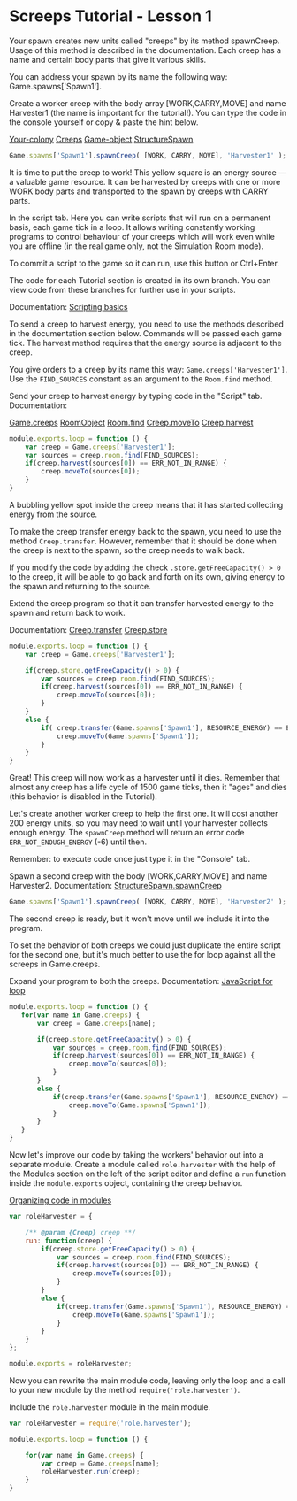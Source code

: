 # Screeps Tutorial - Lesson 1

Your spawn creates new units called "creeps" by its method spawnCreep. Usage of this method is described in the documentation. Each creep has a name and certain body parts that give it various skills.

You can address your spawn by its name the following way: Game.spawns['Spawn1'].

Create a worker creep with the body array [WORK,CARRY,MOVE] and name Harvester1 (the name is important for the tutorial!). You can type the code in the console yourself or copy & paste the hint below.

[Your-colony](https://docs.screeps.com/introduction.html#Your-colony)
[Creeps](https://docs.screeps.com/creeps.html)
[Game-object](https://docs.screeps.com/global-objects.html#Game-object)
[StructureSpawn](https://docs.screeps.com/api/#StructureSpawn)

```js
Game.spawns['Spawn1'].spawnCreep( [WORK, CARRY, MOVE], 'Harvester1' );
```

It is time to put the creep to work! This yellow square is an energy source — a valuable game resource. It can be harvested by creeps with one or more WORK body parts and transported to the spawn by creeps with CARRY parts.

In the script tab. Here you can write scripts that will run on a permanent basis, each game tick in a loop. It allows writing constantly working programs to control behaviour of your creeps which will work even while you are offline (in the real game only, not the Simulation Room mode).

To commit a script to the game so it can run, use this button or Ctrl+Enter.

The code for each Tutorial section is created in its own branch. You can view code from these branches for further use in your scripts.

Documentation:
[Scripting basics](https://docs.screeps.com/scripting-basics.html)

To send a creep to harvest energy, you need to use the methods described in the documentation section below. Commands will be passed each game tick. The harvest method requires that the energy source is adjacent to the creep.

You give orders to a creep by its name this way: `Game.creeps['Harvester1']`. Use the `FIND_SOURCES` constant as an argument to the `Room.find` method.

Send your creep to harvest energy by typing code in the "Script" tab.
Documentation:

[Game.creeps](https://docs.screeps.com/api/#Game.creeps)
[RoomObject](https://docs.screeps.com/api/#RoomObject)
[Room.find](https://docs.screeps.com/api/#Room.find)
[Creep.moveTo](https://docs.screeps.com/api/#Creep.moveTo)
[Creep.harvest](https://docs.screeps.com/api/#Creep.harvest)

```js
module.exports.loop = function () {
    var creep = Game.creeps['Harvester1'];
    var sources = creep.room.find(FIND_SOURCES);
    if(creep.harvest(sources[0]) == ERR_NOT_IN_RANGE) {
        creep.moveTo(sources[0]);
    }
}
```

A bubbling yellow spot inside the creep means that it has started collecting energy from the source.

To make the creep transfer energy back to the spawn, you need to use the method `Creep.transfer`. However, remember that it should be done when the creep is next to the spawn, so the creep needs to walk back.

If you modify the code by adding the check `.store.getFreeCapacity() > 0` to the creep, it will be able to go back and forth on its own, giving energy to the spawn and returning to the source.

Extend the creep program so that it can transfer harvested energy to the spawn and return back to work.

Documentation:
[Creep.transfer](https://docs.screeps.com/api/#Creep.transfer)
[Creep.store](https://docs.screeps.com/api/#Creep.store)

```js
module.exports.loop = function () {
    var creep = Game.creeps['Harvester1'];

    if(creep.store.getFreeCapacity() > 0) {
        var sources = creep.room.find(FIND_SOURCES);
        if(creep.harvest(sources[0]) == ERR_NOT_IN_RANGE) {
            creep.moveTo(sources[0]);
        }
    }
    else {
        if( creep.transfer(Game.spawns['Spawn1'], RESOURCE_ENERGY) == ERR_NOT_IN_RANGE ) {
            creep.moveTo(Game.spawns['Spawn1']);
        }
    }
}
```

Great! This creep will now work as a harvester until it dies. Remember that almost any creep has a life cycle of 1500 game ticks, then it "ages" and dies (this behavior is disabled in the Tutorial).

Let's create another worker creep to help the first one. It will cost another 200 energy units, so you may need to wait until your harvester collects enough energy. The `spawnCreep` method will return an error code `ERR_NOT_ENOUGH_ENERGY` (-6) until then.

Remember: to execute code once just type it in the "Console" tab.

Spawn a second creep with the body [WORK,CARRY,MOVE] and name Harvester2.
Documentation:
[StructureSpawn.spawnCreep](https://docs.screeps.com/api/#StructureSpawn.spawnCreep)

```js
Game.spawns['Spawn1'].spawnCreep( [WORK, CARRY, MOVE], 'Harvester2' );
```

The second creep is ready, but it won't move until we include it into the program.

To set the behavior of both creeps we could just duplicate the entire script for the second one, but it's much better to use the for loop against all the screeps in Game.creeps.

Expand your program to both the creeps.
Documentation:
[JavaScript for loop](https://developer.mozilla.org/en-US/docs/Web/JavaScript/Reference/Statements/for...in)

 ```js
 module.exports.loop = function () {
    for(var name in Game.creeps) {
        var creep = Game.creeps[name];

        if(creep.store.getFreeCapacity() > 0) {
            var sources = creep.room.find(FIND_SOURCES);
            if(creep.harvest(sources[0]) == ERR_NOT_IN_RANGE) {
                creep.moveTo(sources[0]);
            }
        }
        else {
            if(creep.transfer(Game.spawns['Spawn1'], RESOURCE_ENERGY) == ERR_NOT_IN_RANGE) {
                creep.moveTo(Game.spawns['Spawn1']);
            }
        }
    }
}
```

Now let's improve our code by taking the workers' behavior out into a separate module. Create a module called `role.harvester` with the help of the Modules section on the left of the script editor and define a `run` function inside the `module.exports` object, containing the creep behavior.

[Organizing code in modules](https://docs.screeps.com/modules.html)

```js
var roleHarvester = {

    /** @param {Creep} creep **/
    run: function(creep) {
        if(creep.store.getFreeCapacity() > 0) {
            var sources = creep.room.find(FIND_SOURCES);
            if(creep.harvest(sources[0]) == ERR_NOT_IN_RANGE) {
                creep.moveTo(sources[0]);
            }
        }
        else {
            if(creep.transfer(Game.spawns['Spawn1'], RESOURCE_ENERGY) == ERR_NOT_IN_RANGE) {
                creep.moveTo(Game.spawns['Spawn1']);
            }
        }
    }
};

module.exports = roleHarvester;
```

Now you can rewrite the main module code, leaving only the loop and a call to your new module by the method `require('role.harvester')`.

Include the `role.harvester` module in the main module.

```js
var roleHarvester = require('role.harvester');

module.exports.loop = function () {

    for(var name in Game.creeps) {
        var creep = Game.creeps[name];
        roleHarvester.run(creep);
    }
}
```
